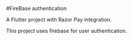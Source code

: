 #FireBase authentication

A  Flutter project with Razor Pay integration.

This project uses firebase for user authentication.

